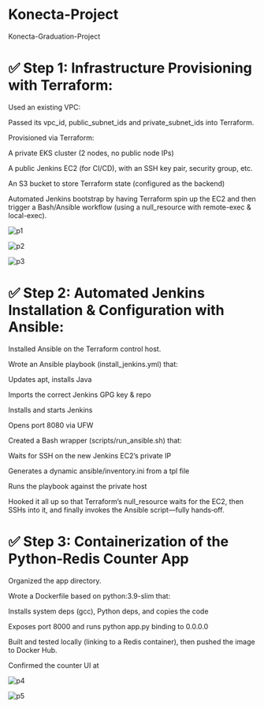 # Konecta-Project
Konecta-Graduation-Project

# ✅ Step 1: Infrastructure Provisioning with Terraform:

Used an existing VPC:

Passed its vpc_id, public_subnet_ids and private_subnet_ids into Terraform.

Provisioned via Terraform:

A private EKS cluster (2 nodes, no public node IPs)

A public Jenkins EC2 (for CI/CD), with an SSH key pair, security group, etc.

An S3 bucket to store Terraform state (configured as the backend)

Automated Jenkins bootstrap by having Terraform spin up the EC2 and then trigger a Bash/Ansible workflow (using a null_resource with remote-exec & local-exec).

![p1](https://github.com/user-attachments/assets/481fe9f4-671c-4a50-8f3c-774f28513982)

![p2](https://github.com/user-attachments/assets/58acd12d-081e-43d7-b7a6-2cfa3661f666)

![p3](https://github.com/user-attachments/assets/1b78c1b4-7ed5-464d-930e-b2ae84ef9066)


# ✅ Step 2: Automated Jenkins Installation & Configuration with Ansible:

Installed Ansible on the Terraform control host.

Wrote an Ansible playbook (install_jenkins.yml) that:

Updates apt, installs Java

Imports the correct Jenkins GPG key & repo

Installs and starts Jenkins

Opens port 8080 via UFW

Created a Bash wrapper (scripts/run_ansible.sh) that:

Waits for SSH on the new Jenkins EC2’s private IP

Generates a dynamic ansible/inventory.ini from a tpl file

Runs the playbook against the private host

Hooked it all up so that Terraform’s null_resource waits for the EC2, then SSHs into it, and finally invokes the Ansible script—fully hands‑off.


# ✅ Step 3: Containerization of the Python‐Redis Counter App

Organized the app directory.

Wrote a Dockerfile based on python:3.9-slim that:

Installs system deps (gcc), Python deps, and copies the code

Exposes port 8000 and runs python app.py binding to 0.0.0.0

Built and tested locally (linking to a Redis container), then pushed the image to Docker Hub.

Confirmed the counter UI at

![p4](https://github.com/user-attachments/assets/fa93c6a5-065e-476d-b2ed-79d36b0b31f4)

![p5](https://github.com/user-attachments/assets/2bc0b66f-95d4-452f-a567-789994097cc8)




















